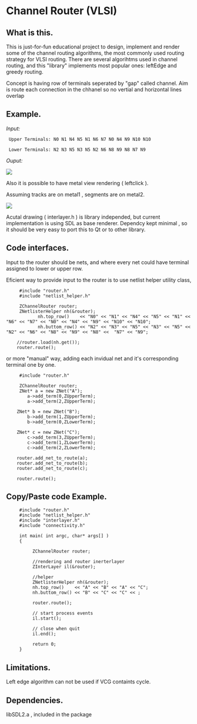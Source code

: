 Channel Router (VLSI)
===

What is this.
---

This is just-for-fun educational project to design, implement and render some of the channel routing algorithms, the most commonly used routing strategy for VLSI routing. There are several algorihtms used in channel routing,  and this "library" implements most popular ones: leftEdge and greedy routing.

Concept is having row of terminals seperated by "gap" called channel. 
Aim is route each connection in the chhanel so no vertial and horizontal lines overlap


Example.
---
_Input:_

     Upper Terminals: N0 N1 N4 N5 N1 N6 N7 N0 N4 N9 N10 N10

     Lower Terminals: N2 N3 N5 N3 N5 N2 N6 N8 N9 N8 N7 N9

_Ouput:_

<img src="https://image.ibb.co/dGNx45/5555.png">

Also it is possible to have metal view rendering ( leftclick ). 

Assuming tracks are on metal1 , segments are on metal2.

<img src="https://image.ibb.co/dDqs45/2222.png">

Acutal drawing ( interlayer.h ) is library independed, 
but current implementation is using SDL as base renderer.
Dependcy kept minimal , so it should be very easy to port this to Qt or to other library.

Code interfaces.
---

Input to the router should be nets, 
and where every net could have terminal assigned to lower or upper row.

Eficient way to provide input to the router is to use netlist helper utility class,

```
     #include "router.h"
     #include "netlist_helper.h"

     ZChannelRouter router;
     ZNetlisterHelper nh(&router);  
            nh.top_row()    << "N0" << "N1" << "N4" << "N5" << "N1" << "N6" << "N7" << "N0" << "N4" << "N9" << "N10" << "N10";
            nh.buttom_row() << "N2" << "N3" << "N5" << "N3" << "N5" << "N2" << "N6" << "N8" << "N9" << "N8" <<  "N7" << "N9";
      
    //router.load(nh.get());	      
    router.route();	    
```

or more "manual" way, adding each invidual net and it's corresponding terminal one by one.

```
     #include "router.h"

     ZChannelRouter router;
     ZNet* a = new ZNet("A");
        a->add_term(0,ZUpperTerm);
        a->add_term(2,ZUpperTerm);
            
    ZNet* b = new ZNet("B");
        b->add_term(1,ZUpperTerm);
        b->add_term(0,ZLowerTerm);
        
    ZNet* c = new ZNet("C");
        c->add_term(3,ZUpperTerm);
        c->add_term(1,ZLowerTerm);
        c->add_term(2,ZLowerTerm);

    router.add_net_to_route(a);
    router.add_net_to_route(b);
    router.add_net_to_route(c);
  
    router.route();
```

Copy/Paste code Example.
---
```
     #include "router.h"
     #include "netlist_helper.h"
     #include "interlayer.h"
     #include "connectivity.h"

     int main( int argc, char* args[] )
     {

          ZChannelRouter router;

          //rendering and router inerterlayer
          ZInterLayer il(&router);

          //helper
          ZNetlisterHelper nh(&router);  
          nh.top_row()    << "A" << "B" << "A" << "C";
          nh.buttom_row() << "B" << "C" << "C" << ;

          router.route();         

          // start process events
          il.start();    

          // close when quit
          il.end();

          return 0;
     }

```


Limitations.
---
Left edge algorithm can not be used if VCG containts cycle.

Dependencies.
---
libSDL2.a , included in the package




